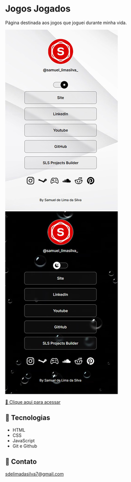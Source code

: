 # Jogos Jogados

Página destinada aos jogos que joguei durante minha vida.

![preview](./.github/light-mode.jpg)
![preview](./.github/dark-mode.jpg)


[🔗 Clique aqui para acessar](https://samuells77.github.io/sls-links/)

## 🧰 Tecnologias

- HTML
- CSS
- JavaScript
- Git e Github

## 📱 Contato

sdelimadasilva7@gmail.com
